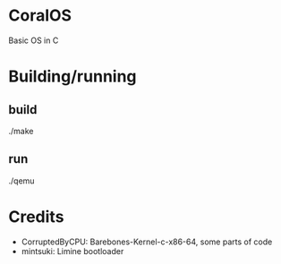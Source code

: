 # CoralOS
Basic OS in C

# Building/running
## build
./make
## run
./qemu

# Credits
- CorruptedByCPU: Barebones-Kernel-c-x86-64, some parts of code
- mintsuki: Limine bootloader
